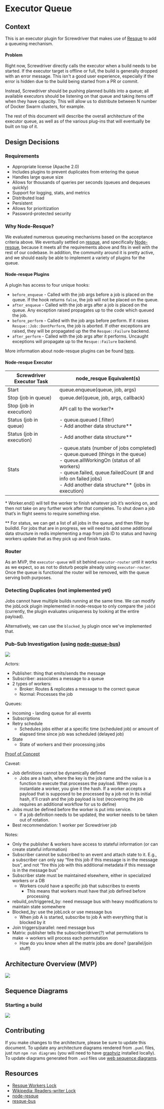 # Executor Queue

## Context

This is an executor plugin for Screwdriver that makes use of [Resque][node-resque-URL] to add a queueing mechanism.

#### Problem

Right now, Screwdriver directly calls the executor when a build needs to be started. If the executor target is offline or full, the build is generally dropped with an error message. This isn't a good user experience, especially if the error is hidden due to the build being started from a PR or commit.

Instead, Screwdriver should be pushing planned builds into a queue; all available executors should be listening on that queue and taking items off when they have capacity. This will allow us to distribute between N number of Docker Swarm clusters, for example.

The rest of this document will describe the overall architecture of the executor queue, as well as of the various plug-ins that will eventually be built on top of it.

## Design Decisions

### Requirements

* Appropriate license (Apache 2.0)
* Includes plugins to prevent duplicates from entering the queue
* Handles large queue size
* Allows for thousands of queries per seconds (queues and dequeues quickly)
* Support for logging, stats, and metrics
* Distributed load
* Persistent
* Allows for prioritization
* Password-protected security

### Why Node-Resque?

We evaluated numerous queueing mechanisms based on the acceptance criteria above. We eventually settled on [resque](resque-URL), and specifically [Node-resque](node-resque-URL), because it meets all the requirements above and fits in well with the rest of our codebase. In addition, the community around it is pretty active, and we should easily be able to implement a variety of plugins for the queue.

#### Node-resque Plugins

A plugin has access to four unique hooks:
* `before_enqueue` - Called with the job args before a job is placed on the queue. If the hook returns `false`, the job will not be placed on the queue.
* `after_enqueue` - Called with the job args after a job is placed on the queue. Any exception raised propagates up to the code which queued the job.
* `before_perform` - Called with the job args before perform. If it raises
  `Resque::Job::DontPerform`, the job is aborted. If other exceptions
  are raised, they will be propagated up the the `Resque::Failure`
  backend.
* `after_perform` - Called with the job args after it performs. Uncaught
  exceptions will propagate up to the `Resque::Failure` backend.

More information about node-resque plugins can be found [here](node-resque-plugins-URL).

#### Node-resque Executor

| Screwdriver Executor Task | node_resque Equivalent(s) |
| ------------------------- |---------------------------|
| Start                     | queue.enqueue(queue, job, args) |
| Stop (job in queue)       | queue.del(queue, job, args, callback) |
| Stop (job in execution)   | API call to the worker?* |
| Status (job in queue)     | - queue.queued (.filter) </br> - Add another data structure** |
| Status (job in execution) | - Add another data structure** |
| Stats                     | - queue.stats (number of jobs completed) </br> - queue.queued (things in the queue) </br> - queue.allWorkingOn (status of all workers) </br> - queue.failed, queue.failedCount (# and info on failed jobs) </br> - Add another data structure** (jobs in execution) |

\* Worker.end() will tell the worker to finish whatever job it’s working on, and then not take on any further work after that completes. To shut down a job that’s in flight seems to require something else.

\** For status, we can get a list of all jobs in the queue, and then filter by buildId. For jobs that are in progress, we will need to add some additional data structure in redis implementing a map from job ID to status and having workers update that as they pick up and finish tasks.

### Router

As an MVP, the `executor-queue` will sit behind `executor-router` until it works as we expect, so as not to disturb people already using `executor-router`. Once the queue is functional the router will be removed, with the queue serving both purposes.

### Detecting Duplicates (not implemented yet)

Jobs cannot have multiple builds running at the same time. We can modify the jobLock plugin implemented in node-resque to only compare the `jobId` (currently, the plugin evaluates uniqueness by looking at the entire payload).

Alternatively, we can use the `blocked_by` plugin once we've implemented that.


### Pub-Sub Investigation (using [node-queue-bus][node-queue-bus-URL])

![](./diagrams/node-queue-bus-ecosystem.jpg)

Actors:
* Publisher: thing that emits/sends the message
* Subscriber: associates a message to a queue
* 2 types of workers:
  * Broker: Routes & replicates a message to the correct queue
  * Normal: Processes the job

Queues:
* Incoming - landing queue for all events
* Subscriptions
* Retry schedule
  * Schedules jobs either at a specific time (scheduled job) or amount of elapsed time since job was scheduled (delayed job)
* State
  * State of workers and their processing jobs

[Proof of Concept](https://gist.github.com/FenrirUnbound/0d9fd27cc5280814e5d9cd2b47008da8)

Caveat:
* Job definitions cannot be dynamically defined
  * Jobs are a hash, where the key is the job name and the value is a function to execute that processes the payload. When you instantiate a worker, you give it the hash. If a worker accepts a payload that is supposed to be processed by a job not in its initial hash, it'll crash and the job payload is lost (recovering the job requires an additional workflow for us to define)
* Jobs must be defined before the worker is put into service.
  * If a job definition needs to be updated, the worker needs to be taken out of rotation.
* Best recommendation: 1 worker per Screwdriver job

Notes:
* Only the publisher & workers have access to stateful information (or can create stateful information)
* Subscriber cannot be subscribed to an event and attach state to it. E.g., a subscriber can only say “fire this job if this message is in the message bus”, and not “fire this job with this additional metadata if this message is in the message bus”
* Subscriber state must be maintained elsewhere, either in specialized workers or a DB
  * Workers could have a specific job that subscribes to events
    * This means that workers must have that job defined before processing
* rebuild_on/triggered_by: need message bus with heavy modifications to maintain state somewhere
* Blocked_by: use the jobLock or use message bus
  * When job A is started, subscribe to job A with everything that is blocked by it
* Join triggers/parallel: need message bus
* Matrix: publisher tells the subscriber/driver(?) what permutations to make -> workers will process each permutation
  * How do you know when all the matrix jobs are done? (parallel/join stuff)

## Architecture Overview (MVP)

![](./diagrams/executor-queue-architecture.puml.png)

## Sequence Diagrams

### Starting a build
![](./diagrams/executor-queue-start-sequence.puml.png)

## Contributing

If you make changes to the architecture, please be sure to update this document. To update any architecture diagrams rendered from `.puml` files, just run `npm run diagrams` (you will need to have [graphviz](http://graphviz.org/) installed locally). To update diagrams generated from `.wsd` files use [web sequence diagrams](https://www.websequencediagrams.com/).

## Resources
* [Resque Workers Lock](https://github.com/bartolsthoorn/resque-workers-lock)
* [Wikipedia: Readers-writer Lock](https://en.wikipedia.org/wiki/Readers%E2%80%93writer_lock)
* [node-resque][node-resque-URL]
* [resque-bus][resque-bus-URL]

[node-queue-bus-URL]: https://www.npmjs.com/package/node-queue-bus
[node-resque-URL]: https://github.com/taskrabbit/node-resque
[node-resque-plugins-URL]: https://github.com/taskrabbit/node-resque#plugins
[resque-URL]: https://github.com/resque/resque
[resque-bus-URL]: https://github.com/queue-bus/resque-bus
